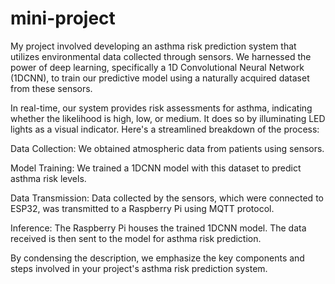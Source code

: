 # mini-project

My project involved developing an asthma risk prediction system that utilizes environmental data collected through sensors. We harnessed the power of deep learning, specifically a 1D Convolutional Neural Network (1DCNN), to train our predictive model using a naturally acquired dataset from these sensors.

In real-time, our system provides risk assessments for asthma, indicating whether the likelihood is high, low, or medium. It does so by illuminating LED lights as a visual indicator. Here's a streamlined breakdown of the process:

Data Collection: We obtained atmospheric data from patients using sensors.

Model Training: We trained a 1DCNN model with this dataset to predict asthma risk levels.

Data Transmission: Data collected by the sensors, which were connected to ESP32, was transmitted to a Raspberry Pi using MQTT protocol.

Inference: The Raspberry Pi houses the trained 1DCNN model. The data received is then sent to the model for asthma risk prediction.

By condensing the description, we emphasize the key components and steps involved in your project's asthma risk prediction system.
